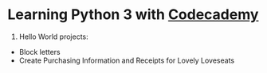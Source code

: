 # Learning Python 3 with [Codecademy](https://www.codecademy.com/learn/learn-python-3)

1. Hello World projects:
  - Block letters
  - Create Purchasing Information and Receipts for Lovely Loveseats
